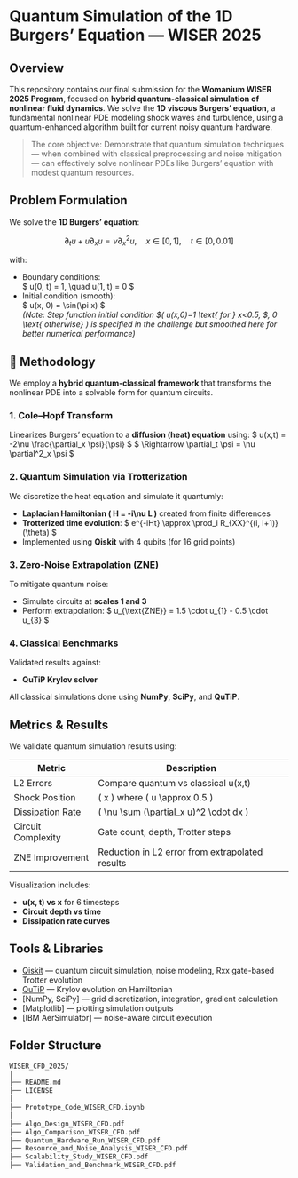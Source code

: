 # Quantum Simulation of the 1D Burgers’ Equation — WISER 2025

## Overview

This repository contains our final submission for the **Womanium WISER 2025 Program**, focused on **hybrid quantum-classical simulation of nonlinear fluid dynamics**. We solve the **1D viscous Burgers’ equation**, a fundamental nonlinear PDE modeling shock waves and turbulence, using a quantum-enhanced algorithm built for current noisy quantum hardware.

>  The core objective: Demonstrate that quantum simulation techniques — when combined with classical preprocessing and noise mitigation — can effectively solve nonlinear PDEs like Burgers’ equation with modest quantum resources.

##  Problem Formulation

We solve the **1D Burgers’ equation**:

$$
\partial_t u + u \partial_x u = \nu \partial^2_x u, \quad x \in [0, 1], \quad t \in [0, 0.01]
$$

with:
- Boundary conditions:  
  $ u(0, t) = 1, \quad u(1, t) = 0 $
- Initial condition (smooth):  
  $ u(x, 0) = \sin(\pi x) $  
  *(Note: Step function initial condition $( u(x,0)=1 \text{ for } x<0.5, $, 0 \text{ otherwise} \) is specified in the challenge but smoothed here for better numerical performance)*
  
## 🔬 Methodology

We employ a **hybrid quantum-classical framework** that transforms the nonlinear PDE into a solvable form for quantum circuits.

###  1. Cole–Hopf Transform  
Linearizes Burgers’ equation to a **diffusion (heat) equation** using:
$
u(x,t) = -2\nu \frac{\partial_x \psi}{\psi}
$
$
\Rightarrow \partial_t \psi = \nu \partial^2_x \psi
$

### 2. Quantum Simulation via Trotterization  
We discretize the heat equation and simulate it quantumly:
- **Laplacian Hamiltonian \( H = -i\nu L \)** created from finite differences
- **Trotterized time evolution**:
  $
  e^{-iHt} \approx \prod_i R_{XX}^{(i, i+1)}(\theta)
  $
- Implemented using **Qiskit** with 4 qubits (for 16 grid points)

### 3. Zero-Noise Extrapolation (ZNE)  
To mitigate quantum noise:
- Simulate circuits at **scales 1 and 3**
- Perform extrapolation:
  $
  u_{\text{ZNE}} = 1.5 \cdot u_{1} - 0.5 \cdot u_{3}
  $

### 4. Classical Benchmarks  
Validated results against:  
- **QuTiP Krylov solver**

All classical simulations done using **NumPy**, **SciPy**, and **QuTiP**.

## Metrics & Results

We validate quantum simulation results using:

| Metric               | Description |
|----------------------|-------------|
| L2 Errors          | Compare quantum vs classical u(x,t) |
| Shock Position     | \( x \) where \( u \approx 0.5 \) |
| Dissipation Rate   | \( \nu \sum (\partial_x u)^2 \cdot dx \) |
| Circuit Complexity | Gate count, depth, Trotter steps |
| ZNE Improvement    | Reduction in L2 error from extrapolated results |

Visualization includes:
- **u(x, t) vs x** for 6 timesteps
- **Circuit depth vs time**
- **Dissipation rate curves**

## Tools & Libraries

- [Qiskit](https://qiskit.org/) — quantum circuit simulation, noise modeling, Rxx gate-based Trotter evolution  
- [QuTiP](https://qutip.org/) — Krylov evolution on Hamiltonian  
- [NumPy, SciPy] — grid discretization, integration, gradient calculation  
- [Matplotlib] — plotting simulation outputs  
- [IBM AerSimulator] — noise-aware circuit execution

##  Folder Structure

```bash
WISER_CFD_2025/
│
├── README.md
├── LICENSE
│
├── Prototype_Code_WISER_CFD.ipynb
│
├── Algo_Design_WISER_CFD.pdf
├── Algo_Comparison_WISER_CFD.pdf
├── Quantum_Hardware_Run_WISER_CFD.pdf
├── Resource_and_Noise_Analysis_WISER_CFD.pdf
├── Scalability_Study_WISER_CFD.pdf
├── Validation_and_Benchmark_WISER_CFD.pdf


